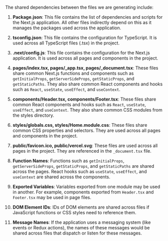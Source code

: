 The shared dependencies between the files we are generating include:

1. **Package.json**: This file contains the list of dependencies and scripts for the Next.js application. All other files indirectly depend on this as it manages the packages used across the application.

2. **tsconfig.json**: This file contains the configuration for TypeScript. It is used across all TypeScript files (.tsx) in the project.

3. **.next/config.js**: This file contains the configuration for the Next.js application. It is used across all pages and components in the project.

4. **pages/index.tsx, pages/_app.tsx, pages/_document.tsx**: These files share common Next.js functions and components such as `getInitialProps`, `getServerSideProps`, `getStaticProps`, and `getStaticPaths`. They also share common React components and hooks such as `React`, `useState`, `useEffect`, and `useContext`.

5. **components/Header.tsx, components/Footer.tsx**: These files share common React components and hooks such as `React`, `useState`, `useEffect`, and `useContext`. They also share common CSS modules from the styles directory.

6. **styles/globals.css, styles/Home.module.css**: These files share common CSS properties and selectors. They are used across all pages and components in the project.

7. **public/favicon.ico, public/vercel.svg**: These files are used across all pages in the project. They are referenced in the `_document.tsx` file.

8. **Function Names**: Functions such as `getInitialProps`, `getServerSideProps`, `getStaticProps`, and `getStaticPaths` are shared across the pages. React hooks such as `useState`, `useEffect`, and `useContext` are shared across the components.

9. **Exported Variables**: Variables exported from one module may be used in another. For example, components exported from `Header.tsx` and `Footer.tsx` may be used in page files.

10. **DOM Element IDs**: IDs of DOM elements are shared across files if JavaScript functions or CSS styles need to reference them.

11. **Message Names**: If the application uses a messaging system (like events or Redux actions), the names of these messages would be shared across files that dispatch or listen for these messages.